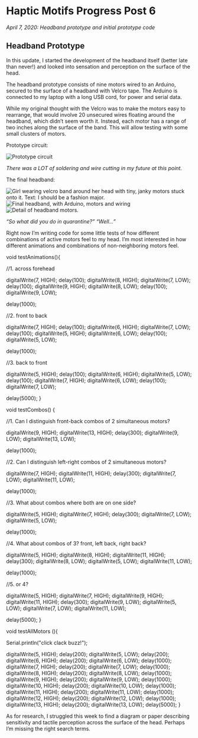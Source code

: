 # Haptic Motifs Progress Post 6

*April 7, 2020: Headband prototype and initial prototype code*

## Headband Prototype
In this update, I started the development of the headband itself (better late than never!) and looked into sensation and perception on the surface of the head.

The headband prototype consists of nine motors wired to an Arduino, secured to the surface of a headband with Velcro tape. The Arduino is connected to my laptop with a long USB cord, for power and serial data.

While my original thought with the Velcro was to make the motors easy to rearrange, that would involve 20 unsecured wires floating around the headband, which didn’t seem worth it. Instead, each motor has a range of two inches along the surface of the band. This will allow testing with some small clusters of motors.

Prototype circuit:

![Prototype circuit](./IMG_9363.jpg)

*There was a LOT of soldering and wire cutting in my future at this point.*

The final headband:

![Girl wearing velcro band around her head with tiny, janky motors stuck onto it. Text: I should be a fashion major.](./IMG_9369.JPG)
![Final headband, with Arduino, motors and wiring](./IMG_9371.jpg)
![Detail of headband motors.](./IMG_9375.jpg)

*“So what did you do in quarantine?” “Well…”*

Right now I’m writing code for some little tests of how different combinations of active motors feel to my head. I’m most interested in how different animations and combinations of non-neighboring motors feel.

void testAnimations(){

  //1. across forehead

   digitalWrite(7, HIGH);
   delay(100);
   digitalWrite(8, HIGH);
   digitalWrite(7, LOW);
   delay(100);
   digitalWrite(9, HIGH);
   digitalWrite(8, LOW);
   delay(100);
   digitalWrite(9, LOW);

   delay(1000);

  //2. front to back

  digitalWrite(7, HIGH);
   delay(100);
   digitalWrite(6, HIGH);
   digitalWrite(7, LOW);
   delay(100);
   digitalWrite(5, HIGH);
   digitalWrite(6, LOW);
   delay(100);
   digitalWrite(5, LOW);

   delay(1000);

  //3. back to front

  digitalWrite(5, HIGH);
   delay(100);
   digitalWrite(6, HIGH);
   digitalWrite(5, LOW);
   delay(100);
   digitalWrite(7, HIGH);
   digitalWrite(6, LOW);
   delay(100);
   digitalWrite(7, LOW);

   delay(5000);
}

void testCombos() {

  //1. Can I distinguish front-back combos of 2 simultaneous motors?

  digitalWrite(9, HIGH);
  digitalWrite(13, HIGH);
  delay(300);
  digitalWrite(9, LOW);
  digitalWrite(13, LOW);

  delay(1000);
  
  //2. Can I distinguish left-right combos of 2 simultaneous motors?

  digitalWrite(7, HIGH);
  digitalWrite(11, HIGH);
  delay(300);
  digitalWrite(7, LOW);
  digitalWrite(11, LOW);

  delay(1000);

  //3. What about combos where both are on one side?

  digitalWrite(5, HIGH);
  digitalWrite(7, HIGH);
  delay(300);
  digitalWrite(7, LOW);
  digitalWrite(5, LOW);

  delay(1000);

  //4. What about combos of 3? front, left back, right back?

  digitalWrite(5, HIGH);
  digitalWrite(8, HIGH);
  digitalWrite(11, HIGH);
  delay(300);
  digitalWrite(8, LOW);
  digitalWrite(5, LOW);
  digitalWrite(11, LOW);

  delay(1000);

  //5. or 4?

  digitalWrite(5, HIGH);
  digitalWrite(7, HIGH);
  digitalWrite(9, HIGH);
  digitalWrite(11, HIGH);
  delay(300);
  digitalWrite(9, LOW);
  digitalWrite(5, LOW);
  digitalWrite(7, LOW);
  digitalWrite(11, LOW);

  delay(5000);
}

void testAllMotors (){

  Serial.println("click clack buzz!");

  digitalWrite(5, HIGH);
  delay(200);
  digitalWrite(5, LOW);
  delay(200);
  digitalWrite(6, HIGH);
  delay(200);
  digitalWrite(6, LOW);
  delay(1000);
  digitalWrite(7, HIGH);
  delay(200);
  digitalWrite(7, LOW);
  delay(1000);
  digitalWrite(8, HIGH);
  delay(200);
  digitalWrite(8, LOW);
  delay(1000);
  digitalWrite(9, HIGH);
  delay(200);
  digitalWrite(9, LOW);
  delay(1000);
  digitalWrite(10, HIGH);
  delay(200);
  digitalWrite(10, LOW);
  delay(1000);
  digitalWrite(11, HIGH);
  delay(200);
  digitalWrite(11, LOW);
  delay(1000);
  digitalWrite(12, HIGH);
  delay(200);
  digitalWrite(12, LOW);
  delay(1000);
  digitalWrite(13, HIGH);
  delay(200);
  digitalWrite(13, LOW);
  delay(5000);
}

As for research, I struggled this week to find a diagram or paper describing sensitivity and tactile perception across the surface of the head. Perhaps I’m missing the right search terms.
